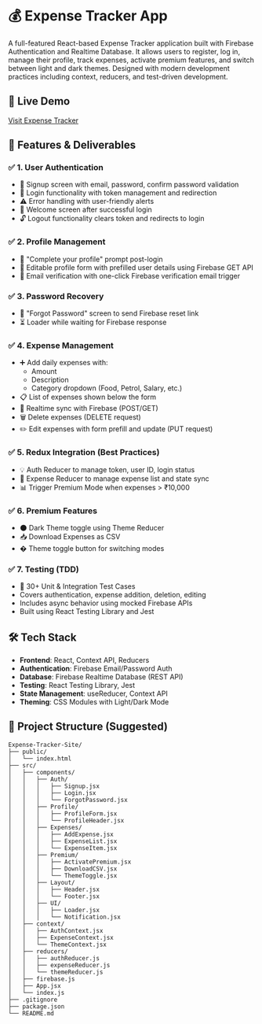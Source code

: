 # 💰 Expense Tracker App

A full-featured React-based Expense Tracker application built with Firebase Authentication and Realtime Database. It allows users to register, log in, manage their profile, track expenses, activate premium features, and switch between light and dark themes. Designed with modern development practices including context, reducers, and test-driven development.

## 🔗 Live Demo
[Visit Expense Tracker](https://expense-tracker-site-xi.vercel.app/)

## 🚀 Features & Deliverables

### ✅ 1. User Authentication
- 🔐 Signup screen with email, password, confirm password validation  
- 🔁 Login functionality with token management and redirection  
- ⚠️ Error handling with user-friendly alerts  
- 👋 Welcome screen after successful login  
- 🔓 Logout functionality clears token and redirects to login  

### ✅ 2. Profile Management
- 👤 "Complete your profile" prompt post-login  
- 📝 Editable profile form with prefilled user details using Firebase GET API  
- 📩 Email verification with one-click Firebase verification email trigger  

### ✅ 3. Password Recovery
- 🔑 "Forgot Password" screen to send Firebase reset link  
- ⏳ Loader while waiting for Firebase response  

### ✅ 4. Expense Management
- ➕ Add daily expenses with:
  - Amount
  - Description
  - Category dropdown (Food, Petrol, Salary, etc.)
- 📋 List of expenses shown below the form  
- 🔄 Realtime sync with Firebase (POST/GET)  
- 🗑️ Delete expenses (DELETE request)  
- ✏️ Edit expenses with form prefill and update (PUT request)  

### ✅ 5. Redux Integration (Best Practices)
- 💡 Auth Reducer to manage token, user ID, login status  
- 🧾 Expense Reducer to manage expense list and state sync  
- 📊 Trigger Premium Mode when expenses > ₹10,000  

### ✅ 6. Premium Features
- 🌑 Dark Theme toggle using Theme Reducer  
- 📥 Download Expenses as CSV  
- � Theme toggle button for switching modes  

### ✅ 7. Testing (TDD)
- 🧪 30+ Unit & Integration Test Cases  
- Covers authentication, expense addition, deletion, editing  
- Includes async behavior using mocked Firebase APIs  
- Built using React Testing Library and Jest  

## 🛠️ Tech Stack
- **Frontend**: React, Context API, Reducers  
- **Authentication**: Firebase Email/Password Auth  
- **Database**: Firebase Realtime Database (REST API)  
- **Testing**: React Testing Library, Jest  
- **State Management**: useReducer, Context API  
- **Theming**: CSS Modules with Light/Dark Mode  

## 📁 Project Structure (Suggested)
```
Expense-Tracker-Site/
├── public/
│   └── index.html
├── src/
│   ├── components/
│   │   ├── Auth/
│   │   │   ├── Signup.jsx
│   │   │   ├── Login.jsx
│   │   │   └── ForgotPassword.jsx
│   │   ├── Profile/
│   │   │   ├── ProfileForm.jsx
│   │   │   └── ProfileHeader.jsx
│   │   ├── Expenses/
│   │   │   ├── AddExpense.jsx
│   │   │   ├── ExpenseList.jsx
│   │   │   └── ExpenseItem.jsx
│   │   ├── Premium/
│   │   │   ├── ActivatePremium.jsx
│   │   │   ├── DownloadCSV.jsx
│   │   │   └── ThemeToggle.jsx
│   │   ├── Layout/
│   │   │   ├── Header.jsx
│   │   │   └── Footer.jsx
│   │   ├── UI/
│   │   │   ├── Loader.jsx
│   │   │   └── Notification.jsx
│   ├── context/
│   │   ├── AuthContext.jsx
│   │   ├── ExpenseContext.jsx
│   │   └── ThemeContext.jsx
│   ├── reducers/
│   │   ├── authReducer.js
│   │   ├── expenseReducer.js
│   │   └── themeReducer.js
│   ├── firebase.js
│   ├── App.jsx
│   └── index.js
├── .gitignore
├── package.json
└── README.md
```
